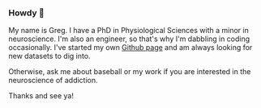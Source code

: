 ### Howdy 👋

My name is Greg. I have a PhD in Physiological Sciences with a minor in neuroscience. I'm also an engineer, so that's why I'm dabbling in coding occasionally. I've started my own [Github page](https://gielpy.github.io/) and am always looking for new datasets to dig into.

Otherwise, ask me about baseball or my work if you are interested in the neuroscience of addiction.

Thanks and see ya!


<!--
**Gielpy/Gielpy** is a ✨ _special_ ✨ repository because its `README.md` (this file) appears on your GitHub profile.

Here are some ideas to get you started:

- 🔭 I’m currently working on ...
- 🌱 I’m currently learning ...
- 👯 I’m looking to collaborate on ...
- 🤔 I’m looking for help with ...
- 💬 Ask me about ...
- 📫 How to reach me: ...
- 😄 Pronouns: ...
- ⚡ Fun fact: ...
-->
